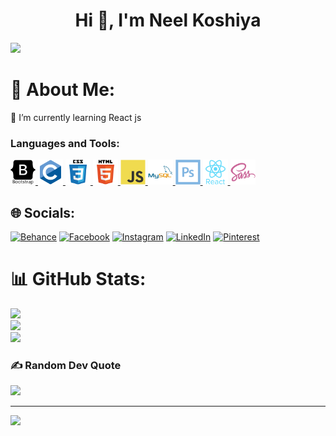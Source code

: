 <h1 align="center">Hi 👋, I'm Neel Koshiya</h1>


<img margin="0px auto" text-align='right' src="https://media.tenor.com/NOYF3f82b_gAAAAC/programmer.gif">

# 💫 About Me:
🌱 I’m currently learning React js


<h3 align="left">Languages and Tools:</h3>
<p align="left"> <a href="https://getbootstrap.com" target="_blank" rel="noreferrer"> <img src="https://raw.githubusercontent.com/devicons/devicon/master/icons/bootstrap/bootstrap-plain-wordmark.svg" alt="bootstrap" width="40" height="40"/> </a> <a href="https://www.cprogramming.com/" target="_blank" rel="noreferrer"> <img src="https://raw.githubusercontent.com/devicons/devicon/master/icons/c/c-original.svg" alt="c" width="40" height="40"/> </a> <a href="https://www.w3schools.com/css/" target="_blank" rel="noreferrer"> <img src="https://raw.githubusercontent.com/devicons/devicon/master/icons/css3/css3-original-wordmark.svg" alt="css3" width="40" height="40"/> </a> <a href="https://www.w3.org/html/" target="_blank" rel="noreferrer"> <img src="https://raw.githubusercontent.com/devicons/devicon/master/icons/html5/html5-original-wordmark.svg" alt="html5" width="40" height="40"/> </a> <a href="https://developer.mozilla.org/en-US/docs/Web/JavaScript" target="_blank" rel="noreferrer"> <img src="https://raw.githubusercontent.com/devicons/devicon/master/icons/javascript/javascript-original.svg" alt="javascript" width="40" height="40"/> </a> <a href="https://www.mysql.com/" target="_blank" rel="noreferrer"> <img src="https://raw.githubusercontent.com/devicons/devicon/master/icons/mysql/mysql-original-wordmark.svg" alt="mysql" width="40" height="40"/> </a> <a href="https://www.photoshop.com/en" target="_blank" rel="noreferrer"> <img src="https://raw.githubusercontent.com/devicons/devicon/master/icons/photoshop/photoshop-line.svg" alt="photoshop" width="40" height="40"/> </a> <a href="https://reactjs.org/" target="_blank" rel="noreferrer"> <img src="https://raw.githubusercontent.com/devicons/devicon/master/icons/react/react-original-wordmark.svg" alt="react" width="40" height="40"/> </a> <a href="https://sass-lang.com" target="_blank" rel="noreferrer"> <img src="https://raw.githubusercontent.com/devicons/devicon/master/icons/sass/sass-original.svg" alt="sass" width="40" height="40"/> </a> </p>

## 🌐 Socials:
[![Behance](https://img.shields.io/badge/Behance-1769ff?logo=behance&logoColor=white)](https://behance.net/NeelKoshiya)
[![Facebook](https://img.shields.io/badge/Facebook-%231877F2.svg?logo=Facebook&logoColor=white)](https://facebook.com/NeelKoshiya) 
[![Instagram](https://img.shields.io/badge/Instagram-%23E4405F.svg?logo=Instagram&logoColor=white)](https://instagram.com/_neel_2810_) 
[![LinkedIn](https://img.shields.io/badge/LinkedIn-%230077B5.svg?logo=linkedin&logoColor=white)](https://linkedin.com/in/NeelKoshiya) 
[![Pinterest](https://img.shields.io/badge/Pinterest-%23E60023.svg?logo=Pinterest&logoColor=white)](https://pinterest.com/NeelKoshiya) 
# 📊 GitHub Stats:
![](https://github-readme-stats.vercel.app/api?username=Neel028&theme=dark&hide_border=false&include_all_commits=false&count_private=false)<br/>
![](https://github-readme-streak-stats.herokuapp.com/?user=Neel028&theme=dark&hide_border=false)<br/>
![](https://github-readme-stats.vercel.app/api/top-langs/?username=Neel028&theme=dark&hide_border=false&include_all_commits=false&count_private=false&layout=compact)

### ✍️ Random Dev Quote
![](https://quotes-github-readme.vercel.app/api?type=horizontal&theme=radical)

---
[![](https://visitcount.itsvg.in/api?id=Neel028&icon=0&color=0)](https://visitcount.itsvg.in)

<!-- Proudly created with GPRM ( https://gprm.itsvg.in ) -->
